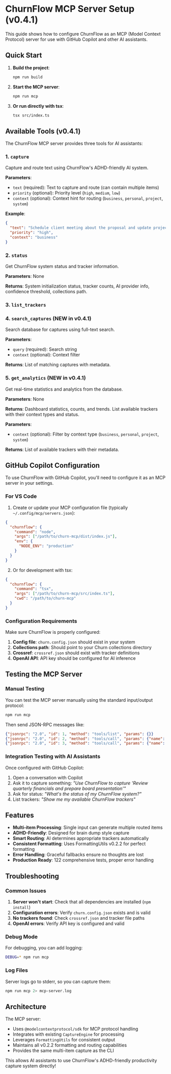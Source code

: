 # ChurnFlow MCP Server Setup (v0.4.1)

This guide shows how to configure ChurnFlow as an MCP (Model Context Protocol) server for use with GitHub Copilot and other AI assistants.

## Quick Start

1. **Build the project**:

   ```bash
   npm run build
   ```

2. **Start the MCP server**:

   ```bash
   npm run mcp
   ```

3. **Or run directly with tsx**:

   ```bash
   tsx src/index.ts
   ```

## Available Tools (v0.4.1)

The ChurnFlow MCP server provides three tools for AI assistants:

### 1. `capture`

Capture and route text using ChurnFlow's ADHD-friendly AI system.

**Parameters**:

- `text` (required): Text to capture and route (can contain multiple items)
- `priority` (optional): Priority level (`high`, `medium`, `low`)
- `context` (optional): Context hint for routing (`business`, `personal`, `project`, `system`)

**Example**:

```json
{
  "text": "Schedule client meeting about the proposal and update project documentation",
  "priority": "high", 
  "context": "business"
}
```

### 2. `status`

Get ChurnFlow system status and tracker information.

**Parameters**: None

**Returns**: System initialization status, tracker counts, AI provider info, confidence threshold, collections path.

### 3. `list_trackers`

### 4. `search_captures` (NEW in v0.4.1)

Search database for captures using full-text search.

**Parameters**:

- `query` (required): Search string
- `context` (optional): Context filter

**Returns**: List of matching captures with metadata.

### 5. `get_analytics` (NEW in v0.4.1)

Get real-time statistics and analytics from the database.

**Parameters**: None

**Returns**: Dashboard statistics, counts, and trends.
List available trackers with their context types and status.

**Parameters**:

- `context` (optional): Filter by context type (`business`, `personal`, `project`, `system`)

**Returns**: List of available trackers with their metadata.

## GitHub Copilot Configuration

To use ChurnFlow with GitHub Copilot, you'll need to configure it as an MCP server in your settings.

### For VS Code

1. Create or update your MCP configuration file (typically `~/.config/mcp/servers.json`):

```json
{
  "churnflow": {
    "command": "node",
    "args": ["/path/to/churn-mcp/dist/index.js"],
    "env": {
      "NODE_ENV": "production"
    }
  }
}
```

2. Or for development with tsx:

```json
{
  "churnflow": {
    "command": "tsx",
    "args": ["/path/to/churn-mcp/src/index.ts"],
    "cwd": "/path/to/churn-mcp"
  }
}
```

### Configuration Requirements

Make sure ChurnFlow is properly configured:

1. **Config file**: `churn.config.json` should exist in your system
2. **Collections path**: Should point to your Churn collections directory
3. **Crossref**: `crossref.json` should exist with tracker definitions
4. **OpenAI API**: API key should be configured for AI inference

## Testing the MCP Server

### Manual Testing

You can test the MCP server manually using the standard input/output protocol:

```bash
npm run mcp
```

Then send JSON-RPC messages like:

```json
{"jsonrpc": "2.0", "id": 1, "method": "tools/list", "params": {}}
{"jsonrpc": "2.0", "id": 2, "method": "tools/call", "params": {"name": "status", "arguments": {}}}
{"jsonrpc": "2.0", "id": 3, "method": "tools/call", "params": {"name": "capture", "arguments": {"text": "Test MCP capture functionality"}}}
```

### Integration Testing with AI Assistants

Once configured with GitHub Copilot:

1. Open a conversation with Copilot
2. Ask it to capture something: *"Use ChurnFlow to capture 'Review quarterly financials and prepare board presentation'"*
3. Ask for status: *"What's the status of my ChurnFlow system?"*
4. List trackers: *"Show me my available ChurnFlow trackers"*

## Features

- **Multi-item Processing**: Single input can generate multiple routed items
- **ADHD-Friendly**: Designed for brain dump style capture
- **Smart Routing**: AI determines appropriate trackers automatically
- **Consistent Formatting**: Uses FormattingUtils v0.2.2 for perfect formatting
- **Error Handling**: Graceful fallbacks ensure no thoughts are lost
- **Production Ready**: 122 comprehensive tests, proper error handling

## Troubleshooting

### Common Issues

1. **Server won't start**: Check that all dependencies are installed (`npm install`)
2. **Configuration errors**: Verify `churn.config.json` exists and is valid
3. **No trackers found**: Check `crossref.json` and tracker file paths
4. **OpenAI errors**: Verify API key is configured and valid

### Debug Mode

For debugging, you can add logging:

```bash
DEBUG=* npm run mcp
```

### Log Files

Server logs go to stderr, so you can capture them:

```bash
npm run mcp 2> mcp-server.log
```

## Architecture

The MCP server:

- Uses `@modelcontextprotocol/sdk` for MCP protocol handling
- Integrates with existing `CaptureEngine` for processing
- Leverages `FormattingUtils` for consistent output
- Maintains all v0.2.2 formatting and routing capabilities
- Provides the same multi-item capture as the CLI

This allows AI assistants to use ChurnFlow's ADHD-friendly productivity capture system directly!

